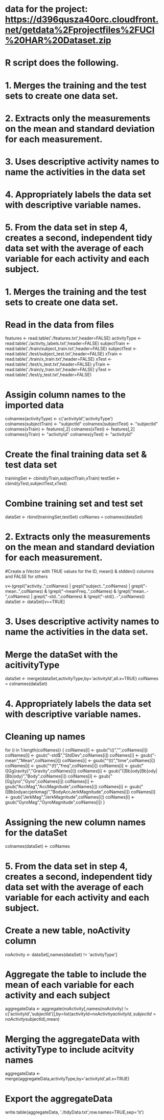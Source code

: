 # data for the project: https://d396qusza40orc.cloudfront.net/getdata%2Fprojectfiles%2FUCI%20HAR%20Dataset.zip
# R script does the following. 
# 1. Merges the training and the test sets to create one data set.
# 2. Extracts only the measurements on the mean and standard deviation for each measurement. 
# 3. Uses descriptive activity names to name the activities in the data set
# 4. Appropriately labels the data set with descriptive variable names. 
# 5. From the data set in step 4, creates a second, independent tidy data set with the average of each variable for each activity and each subject.



# 1. Merges the training and the test sets to create one data set.

# Read in the data from files

features <- read.table('./features.txt',header=FALSE)
activityType <- read.table('./activity_labels.txt',header=FALSE)
subjectTrain <- read.table('./train/subject_train.txt',header=FALSE)
subjectTest <- read.table('./test/subject_test.txt',header=FALSE)
xTrain <- read.table('./train/x_train.txt',header=FALSE)
xTest <- read.table('./test/x_test.txt',header=FALSE)
yTrain <- read.table('./train/y_train.txt',header=FALSE)
yTest <- read.table('./test/y_test.txt',header=FALSE)

# Assigin column names to the imported data

colnames(activityType) <- c('activityId','activityType')
colnames(subjectTrain) <- "subjectId"
colnames(subjectTest) <- "subjectId"
colnames(xTrain) <- features[,2]
colnames(xTest) <- features[,2]
colnames(yTrain) <- "activityId"
colnames(yTest) <- "activityId"

# Create the final training data set & test data set

trainingSet <- cbind(yTrain,subjectTrain,xTrain)
testSet <- cbind(yTest,subjectTest,xTest)

# Combine training set and test set

dataSet <- rbind(trainingSet,testSet)
colNames  = colnames(dataSet)



# 2. Extracts only the measurements on the mean and standard deviation for each measurement.

#Create a lVector with TRUE values for the ID, mean() & stddev() columns and FALSE for others

v<-(grepl("activity..",colNames) | grepl("subject..",colNames) | grepl("-mean..",colNames) & !grepl("-meanFreq..",colNames) & !grepl("mean..-",colNames) | grepl("-std..",colNames) & !grepl("-std()..-",colNames))
dataSet <- dataSet[v==TRUE]



# 3. Uses descriptive activity names to name the activities in the data set.

# Merge the dataSet with the acitivityType

dataSet <- merge(dataSet,activityType,by='activityId',all.x=TRUE)
colNames  = colnames(dataSet)



# 4. Appropriately labels the data set with descriptive variable names.

# Cleaning up names

for (i in 1:length(colNames)) 
{ 
  colNames[i] <- gsub("\\()","",colNames[i])
  colNames[i] <- gsub("-std$","StdDev",colNames[i])
  colNames[i] <- gsub("-mean","Mean",colNames[i])
  colNames[i] <- gsub("^(t)","time",colNames[i])
  colNames[i] <- gsub("^(f)","freq",colNames[i])
  colNames[i] <- gsub("([Gg]ravity)","Gravity",colNames[i])
  colNames[i] <- gsub("([Bb]ody[Bb]ody|[Bb]ody)","Body",colNames[i])
  colNames[i] <- gsub("[Gg]yro","Gyro",colNames[i])
  colNames[i] <- gsub("AccMag","AccMagnitude",colNames[i])
  colNames[i] <- gsub("([Bb]odyaccjerkmag)","BodyAccJerkMagnitude",colNames[i])
  colNames[i] <- gsub("JerkMag","JerkMagnitude",colNames[i])
  colNames[i] <- gsub("GyroMag","GyroMagnitude",colNames[i])
}

# Assigning the new column names for the dataSet

colnames(dataSet) <- colNames

# 5. From the data set in step 4, creates a second, independent tidy data set with the average of each variable for each activity and each subject.

# Create a new table, noActivity column

noActivity <- dataSet[,names(dataSet) != 'activityType']

# Aggregate the table to include the mean of each variable for each activity and each subject

aggregateData <- aggregate(noActivity[,names(noActivity) != c('activityId','subjectId')],by=list(activityId=noActivity$activityId,subjectId = noActivity$subjectId),mean)


# Merging the aggregateData with activityType to include acitvity names

aggregateData <- merge(aggregateData,activityType,by='activityId',all.x=TRUE)


# Export the aggregateData
 
write.table(aggregateData, './tidyData.txt',row.names=TRUE,sep='\t')
